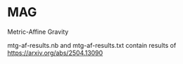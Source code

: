 # MAG
Metric-Affine Gravity

mtg-af-results.nb and mtg-af-results.txt contain results of https://arxiv.org/abs/2504.13090
